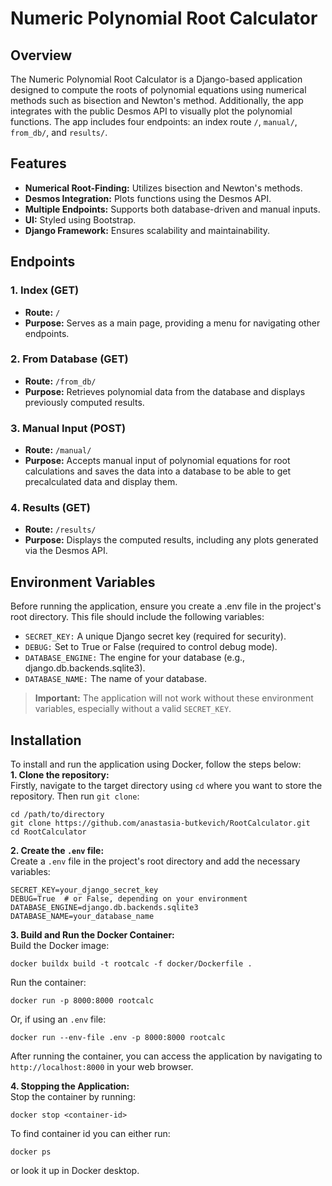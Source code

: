 # Numeric Polynomial Root Calculator

## Overview
The Numeric Polynomial Root Calculator is a Django-based application designed to compute the roots of polynomial equations using numerical methods such as bisection and Newton's method. Additionally, the app integrates with the public Desmos API to visually plot the polynomial functions. The app includes four endpoints: an index route `/`, `manual/`, `from_db/`, and `results/`. 

## Features
- **Numerical Root-Finding:** Utilizes bisection and Newton's methods.
- **Desmos Integration:** Plots functions using the Desmos API.
- **Multiple Endpoints:** Supports both database-driven and manual inputs.
- **UI:** Styled using Bootstrap.
- **Django Framework:** Ensures scalability and maintainability.

## Endpoints

### 1. Index (GET) 
- **Route:** `/`
- **Purpose:** Serves as a main page, providing a menu for navigating other endpoints. 
### 2. From Database (GET)
- **Route:** `/from_db/`
- **Purpose:** Retrieves polynomial data from the database and displays previously computed results. 
### 3. Manual Input (POST)
- **Route:** `/manual/`
- **Purpose:** Accepts manual input of polynomial equations for root calculations and saves the data into a database to be able to get precalculated data and display them.
### 4. Results (GET)
- **Route:** `/results/`
- **Purpose:** Displays the computed results, including any plots generated via the Desmos API.

## Environment Variables
Before running the application, ensure you create a .env file in the project's root directory. This file should include the following variables:

- `SECRET_KEY:` A unique Django secret key (required for security).
- `DEBUG:` Set to True or False (required to control debug mode).
- `DATABASE_ENGINE:` The engine for your database (e.g., django.db.backends.sqlite3).
- `DATABASE_NAME:` The name of your database.  
  
> **Important:** The application will not work without these environment variables, especially without a valid `SECRET_KEY`.

## Installation
To install and run the application using Docker, follow the steps below:  
**1. Clone the repository:**  
Firstly, navigate to the target directory using `cd` where you want to store the repository. Then run `git clone`:
```
cd /path/to/directory
git clone https://github.com/anastasia-butkevich/RootCalculator.git
cd RootCalculator
```
**2. Create the `.env` file:**  
Create a `.env` file in the project's root directory and add the necessary variables:
```
SECRET_KEY=your_django_secret_key
DEBUG=True  # or False, depending on your environment
DATABASE_ENGINE=django.db.backends.sqlite3  
DATABASE_NAME=your_database_name
```
**3.  Build and Run the Docker Container:**  
Build the Docker image:
```
docker buildx build -t rootcalc -f docker/Dockerfile .
```
Run the container:
```
docker run -p 8000:8000 rootcalc
```
Or, if using an `.env` file:
```
docker run --env-file .env -p 8000:8000 rootcalc
```
After running the container, you can access the application by navigating to `http://localhost:8000` in your web browser.

**4. Stopping the Application:**  
Stop the container by running:
```
docker stop <container-id>
```
To find container id you can either run:
```
docker ps 
```
or look it up in Docker desktop.

